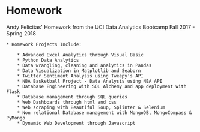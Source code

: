 # Homework
Andy Felicitas' Homework from the UCI Data Analytics Bootcamp Fall 2017 - Spring 2018

	* Homework Projects Include:

		* Advanced Excel Analytics through Visual Basic 
		* Python Data Analytics
		* Data wrangling, cleaning and analytics in Pandas
		* Data Visualization in Matplotlib and Seaborn
		* Twitter Sentiment Analysis using Tweepy's API
		* NBA Basketball Project - Data Analysis using NBA API
		* Database Engineering with SQL Alchemy and app deployment with Flask
		* Database management through SQL queries
		* Web Dashboards through html and css
		* Web scraping with Beautiful Soup, Splinter & Selenium
		* Non relational Database management with MongoDB, MongoCompass & PyMongo
		* Dynamic Web Development through Javascript 

